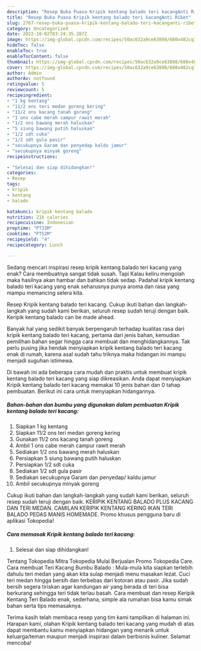 ```yaml
---
description: "Resep Buka Puasa Kripik kentang balado teri kacangAnti Ribet"
title: "Resep Buka Puasa Kripik kentang balado teri kacangAnti Ribet"
slug: 2767-resep-buka-puasa-kripik-kentang-balado-teri-kacanganti-ribet
category: Uncategorized
date: 2022-10-02T03:24:35.287Z
image: https://img-global.cpcdn.com/recipes/50ac632a9ce63898/680x482cq70/kripik-kentang-balado-teri-kacang-foto-resep-utama.jpg
hideToc: false
enableToc: true
enableTocContent: false
thumbnail: https://img-global.cpcdn.com/recipes/50ac632a9ce63898/680x482cq70/kripik-kentang-balado-teri-kacang-foto-resep-utama.jpg
cover: https://img-global.cpcdn.com/recipes/50ac632a9ce63898/680x482cq70/kripik-kentang-balado-teri-kacang-foto-resep-utama.jpg
author: Admin
authorAv: notfound
ratingvalue: 5
reviewcount: 5
recipeingredient:
- "1 kg kentang"
- "11/2 ons teri medan goreng kering"
- "11/2 ons kacang tanah goreng"
- "1 ons cabe merah campur rawit merah"
- "1/2 ons bawang merah haluskan"
- "5 siung bawang putih haluskan"
- "1/2 sdt cuka"
- "1/2 sdt gula pasir"
- "secukupnya Garam dan penyedap kaldu jamur"
- "secukupnya minyak goreng"
recipeinstructions:

- "Selesai dan siap dihidangkan!"
categories:
- Resep
tags:
- kripik
- kentang
- balado

katakunci: kripik kentang balado 
nutrition: 216 calories
recipecuisine: Indonesian
preptime: "PT33M"
cooktime: "PT52M"
recipeyield: "4"
recipecategory: Lunch

---
```



Sedang mencari inspirasi resep kripik kentang balado teri kacang yang enak? Cara membuatnya sangat tidak susah. Tapi Kalau keliru mengolah maka hasilnya akan hambar dan bahkan tidak sedap. Padahal kripik kentang balado teri kacang yang enak seharusnya punya aroma dan rasa yang mampu memancing selera kita.


Resep Kripik kentang balado teri kacang. Cukup ikuti bahan dan langkah-langkah yang sudah kami berikan, seluruh resep sudah teruji dengan baik. Keripik kentang balado can be made ahead.

Banyak hal yang sedikit banyak berpengaruh terhadap kualitas rasa dari kripik kentang balado teri kacang, pertama dari jenis bahan, kemudian pemilihan bahan segar hingga cara membuat dan menghidangkannya. Tak perlu pusing jika hendak menyiapkan kripik kentang balado teri kacang enak di rumah, karena asal sudah tahu triknya maka hidangan ini mampu menjadi suguhan istimewa.


Di bawah ini ada beberapa cara mudah dan praktis untuk membuat kripik kentang balado teri kacang yang siap dikreasikan. Anda dapat menyiapkan Kripik kentang balado teri kacang memakai 10 jenis bahan dan 0 tahap pembuatan. Berikut ini cara untuk menyiapkan hidangannya.

<!--inarticleads1-->

##### Bahan-bahan dan bumbu yang digunakan dalam pembuatan Kripik kentang balado teri kacang:

1. Siapkan 1 kg kentang
1. Siapkan 11/2 ons teri medan goreng kering
1. Gunakan 11/2 ons kacang tanah goreng
1. Ambil 1 ons cabe merah campur rawit merah
1. Sediakan 1/2 ons bawang merah haluskan
1. Persiapkan 5 siung bawang putih haluskan
1. Persiapkan 1/2 sdt cuka
1. Sediakan 1/2 sdt gula pasir
1. Sediakan secukupnya Garam dan penyedap/ kaldu jamur
1. Ambil secukupnya minyak goreng


Cukup ikuti bahan dan langkah-langkah yang sudah kami berikan, seluruh resep sudah teruji dengan baik. KERIPIK KENTANG BALADO PLUS KACANG DAN TERI MEDAN. CAMILAN KERIPIK KENTANG KERING IKAN TERI BALADO PEDAS MANIS HOMEMADE. Promo khusus pengguna baru di aplikasi Tokopedia! 

<!--inarticleads2-->

##### Cara memasak Kripik kentang balado teri kacang:


1. Selesai dan siap dihidangkan!

Tentang Tokopedia Mitra Tokopedia Mulai Berjualan Promo Tokopedia Care. Cara membuat Teri Kacang Bumbu Balado : Mula-mula kita siapkan terlebih dahulu teri medan yang akan kita sulap menjadi menu masakan lezat. Cuci teri medan hingga bersih dan terbebas dari kotoran atau pasir. Jika sudah bersih segera tiriskan agar kandungan air yang berada di teri bisa berkurang sehingga teri tidak terlau basah. Cara membuat dan resep Keripik Kentang Teri Balado enak, sederhana, simple ala rumahan bisa kamu simak bahan serta tips memasaknya. 

Terima kasih telah membaca resep yang tim kami tampilkan di halaman ini. Harapan kami, olahan Kripik kentang balado teri kacang yang mudah di atas dapat membantu kamu menyiapkan hidangan yang menarik untuk keluarga/teman maupun menjadi inspirasi dalam berbisnis kuliner. Selamat mencoba!

